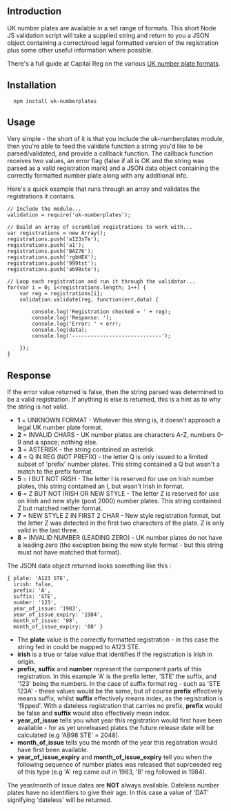 ## Introduction

UK number plates are available in a set range of formats. This short Node JS validation script will take a supplied string and return to you a JSON object containing a correct/road legal formatted version of the registration plus some other useful information where possible.

There's a full guide at Capital Reg on the various [UK number plate formats](http://www.capitalreg.co.uk/number-plate-formats-explained.html).

## Installation

```                                                       
  npm install uk-numberplates
```

## Usage

Very simple - the short of it is that you include the uk-numberplates module, then you're able to feed the validate function a string you'd like to be parsed/validated, and provide a callback function. The callback function receives two values, an error flag (false if all is OK and the string was parsed as a valid registration mark) and a JSON data object containing the correctly formatted number plate along with any additional info.

Here's a quick example that runs through an array and validates the registrations it contains.

``` 
// Include the module...
validation = require('uk-numberplates');

// Build an array of scrambled registrations to work with...
var registrations = new Array();
registrations.push('a123sTe');
registrations.push('a1');
registrations.push('BAZ76');
registrations.push('rgbHEX');
registrations.push('999tst');
registrations.push('ab98ste');

// Loop each registration and run it through the validator...
for(var i = 0; i<registrations.length; i++) {
	var reg = registrations[i];
	validation.validate(reg, function(err,data) {

		console.log('Registration checked = ' + reg);
		console.log('Response: ');
		console.log('Error: ' + err);
		console.log(data);
		console.log('-----------------------------');

	});
}
```

## Response

If the error value returned is false, then the string parsed was determined to be a valid registration. If anything is else is returned, this is a hint as to why the string is not valid.

 * **1** = UNKNOWN FORMAT - Whatever this string is, it doesn't approach a legal UK number plate format.
 * **2** = INVALID CHARS - UK number plates are characters A-Z, numbers 0-9 and a space; nothing else.
 * **3** = ASTERISK - the string contained an asterisk.
 * **4** = Q IN REG (NOT PREFIX) - the letter Q is only issued to a limited subset of 'prefix' number plates. This string contained a Q but wasn't a match to the prefix format.
 * **5** = I BUT NOT IRISH - The letter I is reserved for use on Irish number plates, this string contained an I, but wasn't Irish in format.
 * **6** = Z BUT NOT IRISH OR NEW STYLE - The letter Z is reserved for use on Irish and new style (post 2000) number plates. This string contained Z but matched neither format.
 * **7** = NEW STYLE Z IN FIRST 2 CHAR - New style registration format, but the letter Z was detected in the first two characters of the plate. Z is only valid in the last three.
 * **8** = INVALID NUMBER (LEADING ZERO) - UK number plates do not have a leading zero (the exception being the new style format - but this string must not have matched that format).

The JSON data object returned looks something like this :

```
{ plate: 'A123 STE',
  irish: false,
  prefix: 'A',
  suffix: 'STE',
  number: '123',
  year_of_issue: '1983',
  year_of_issue_expiry: '1984',
  month_of_issue: '08',
  month_of_issue_expiry: '08' }
```

 * The **plate** value is the correctly formatted registration - in this case the string fed in could be mapped to A123 STE.
 * **irish** is a true or false value that identifies if the registration is Irish in origin.
 * **prefix**, **suffix** and **number** represent the component parts of this registration. In this example 'A' is the prefix letter, 'STE' the suffix, and '123' being the numbers. In the case of suffix format reg - such as 'STE 123A' - these values would be the same, but of course **prefix** effectively means suffix, whilst **suffix** effectively means index, as the registration is 'flipped'. With a dateless registration that carries no prefix, **prefix** would be false and **suffix** would also effectively mean index.
 * **year_of_issue** tells you what year this registration would first have been available - for as yet unreleased plates the future release date will be calculated (e.g 'AB98 STE' = 2048).
 * **month_of_issue** tells you the month of the year this registration would have first been available.
 * **year_of_issue_expiry** and **month_of_issue_expiry** tell you when the following sequence of number plates was released that suprceeded reg of this type (e.g 'A' reg came out in 1983, 'B' reg followed in 1984).

The year/month of issue dates are **NOT** always available. Dateless number plates have no identifiers to give their age. In this case a value of 'DAT' signifying 'dateless' will be returned.
